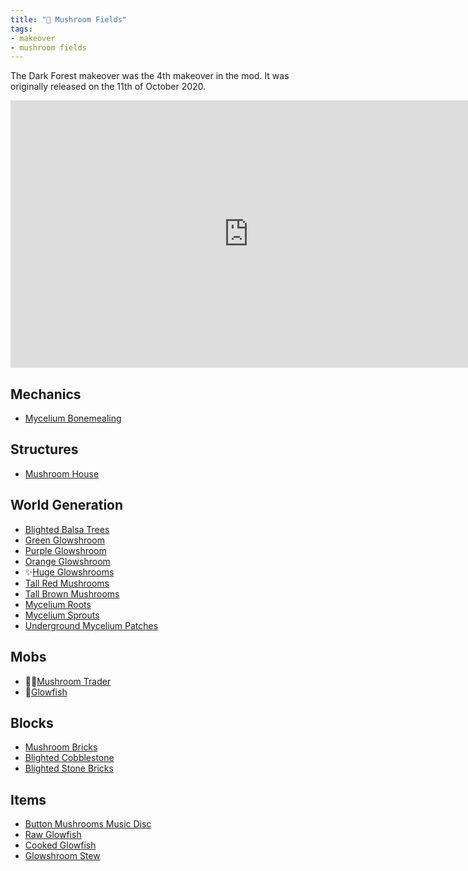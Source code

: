 ```yaml
---
title: "🍄 Mushroom Fields"
tags:
- makeover
- mushroom fields
---
```


The Dark Forest makeover was the 4th makeover in the mod. It was originally released on the 11th  of October 2020.

<iframe width="761" height="428" src="https://www.youtube.com/embed/6gi_nyZwFAE" title="We Overhauled Minecraft Mushroom Fields" frameborder="0" allow="accelerometer; autoplay; clipboard-write; encrypted-media; gyroscope; picture-in-picture; web-share" allowfullscreen></iframe>

## Mechanics
- [Mycelium Bonemealing](notes/mechanic/mycelium_bonemealing)

## Structures
- [Mushroom House](notes/structure/mushroom_house)

## World Generation
- [Blighted Balsa Trees](notes/generation/blighted_balsa)
- [Green Glowshroom](notes/block/green_glowshroom)
- [Purple Glowshroom](notes/block/purple_glowshroom)
- [Orange Glowshroom](notes/block/orange_glowshroom)
- ✨[Huge Glowshrooms](notes/generation/huge_glowshrooms)
- [Tall Red Mushrooms](notes/block/tall_red_mushroom)
- [Tall Brown Mushrooms](notes/block/tall_brown_mushroom)
- [Mycelium Roots](notes/block/mycelium_roots)
- [Mycelium Sprouts](notes/block/mycelium_sprouts)
- [Underground Mycelium Patches](notes/generation/underground_mycelium_patches.md)

## Mobs
- 🧑‍🔬[Mushroom Trader](notes/mob/mushroom_trader)
- 🐡[Glowfish](notes/mob/glowfish)

## Blocks
- [Mushroom Bricks](notes/block/mushroom_bricks)
- [Blighted Cobblestone](notes/block/blighted_cobblestone)
- [Blighted Stone Bricks](notes/block/blighted_stone_bricks)

## Items
- [Button Mushrooms Music Disc](notes/item/discs)
- [Raw Glowfish](notes/item/raw_glowfish)
- [Cooked Glowfish](notes/item/cooked_glowfish)
- [Glowshroom Stew](notes/item/glowshroom_stew)